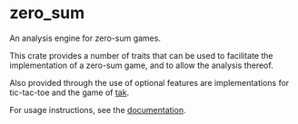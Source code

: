 zero_sum
====

An analysis engine for zero-sum games.

This crate provides a number of traits that can be used to facilitate the
implementation of a zero-sum game, and to allow the analysis thereof.

Also provided through the use of optional features are implementations
for tic-tac-toe and the game of [tak](http://cheapass.com/tak/).

For usage instructions, see the [documentation](https://cdbfoster.github.io/doc/zero_sum/).
